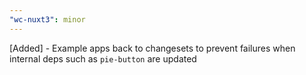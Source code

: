 ```yaml
---
"wc-nuxt3": minor
---
```


[Added] - Example apps back to changesets to prevent failures when internal deps such as `pie-button` are updated
